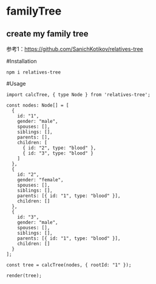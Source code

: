 # familyTree
create my family tree 
---------------------------
参考1：https://github.com/SanichKotikov/relatives-tree

  #Installation
  
  `npm i relatives-tree`
  
#Usage

```
import calcTree, { type Node } from 'relatives-tree';

const nodes: Node[] = [
  {
    id: "1",
    gender: "male",
    spouses: [],
    siblings: [],
    parents: [],
    children: [
      { id: "2", type: "blood" },
      { id: "3", type: "blood" }
    ]
  },
  {
    id: "2",
    gender: "female",
    spouses: [],
    siblings: [],
    parents: [{ id: "1", type: "blood" }],
    children: []
  },
  {
    id: "3",
    gender: "male",
    spouses: [],
    siblings: [],
    parents: [{ id: "1", type: "blood" }],
    children: []
  }
];

const tree = calcTree(nodes, { rootId: "1" });

render(tree);
```

